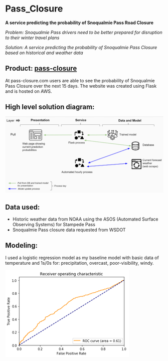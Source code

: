 # Pass_Closure
**A service predicting the probability of Snoqualmie Pass Road Closure**

*Problem: Snoqualmie Pass drivers need to be better prepared for disruption to their winter travel plans*

*Solution: A service predicting the probability of Snoqualmie Pass Closure based on historical and weather data*

## Product: [pass-closure](http://pass-closure.com "Title")

At pass-closure.com users are able to see the probability of Snoqualmie Pass Closure over the next 15 days.
The website was created using Flask and is hosted on AWS.

## High level solution diagram:

![](/imgs/high_level_solution.PNG)

## Data used:

* Historic weather data from NOAA using the ASOS (Automated Surface Observing Systems) for Stampede Pass
* Snoqualmie Pass closure data requested from WSDOT

## Modeling:

I used a logistic regression model as my baseline model with basic data of temperature and 1s/0s for: precipitation, overcast, poor-visibility, windy. 

![](/imgs/baseline_ROC.PNG)

